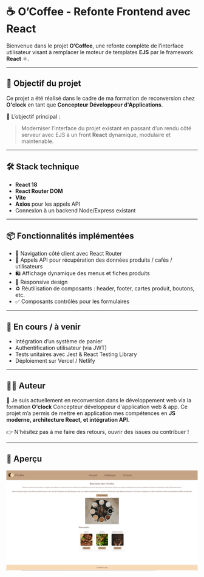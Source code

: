 # ☕ O’Coffee - Refonte Frontend avec React

Bienvenue dans le projet **O’Coffee**, une refonte complète de l’interface utilisateur visant à remplacer le moteur de templates **EJS** par le framework **React** ⚛️.

---

## 🚀 Objectif du projet

Ce projet a été réalisé dans le cadre de ma formation de reconversion chez **O'clock** en tant que **Concepteur Développeur d'Applications**.

🎯 L’objectif principal :
> Moderniser l’interface du projet existant en passant d’un rendu côté serveur avec EJS à un front **React** dynamique, modulaire et maintenable.

---

## 🛠️ Stack technique

- **React 18**
- **React Router DOM**
- **Vite** 
- **Axios** pour les appels API
- Connexion à un backend Node/Express existant

---

## 📦 Fonctionnalités implémentées

- 🧭 Navigation côté client avec React Router
- 🔄 Appels API pour récupération des données produits / cafés / utilisateurs
- 🛍️ Affichage dynamique des menus et fiches produits
- 📱 Responsive design
- ♻️ Réutilisation de composants : header, footer, cartes produit, boutons, etc.
- ✅ Composants contrôlés pour les formulaires

---

## 🧪 En cours / à venir

- Intégration d’un système de panier
- Authentification utilisateur (via JWT)
- Tests unitaires avec Jest & React Testing Library
- Déploiement sur Vercel / Netlify

---

## 🧑‍💻 Auteur

👋 Je suis actuellement en reconversion dans le développement web via la formation **O'clock** Concepteur développeur d'application web & app.
Ce projet m’a permis de mettre en application mes compétences en **JS moderne, architecture React, et intégration API**.

👉 N'hésitez pas à me faire des retours, ouvrir des issues ou contribuer !

---

## 📸 Aperçu 

![screenshot](./front/ocoffee/public/images/screenshot.png)

